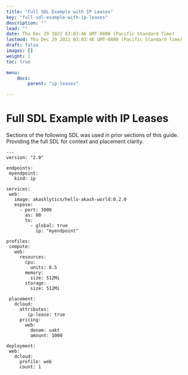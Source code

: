 ```yaml
---
title: "Full SDL Example with IP Leases"
key: "full-sdl-example-with-ip-leases"
description: ""
lead: ""
date: Thu Dec 29 2022 03:03:46 GMT-0800 (Pacific Standard Time)
lastmod: Thu Dec 29 2022 03:03:46 GMT-0800 (Pacific Standard Time)
draft: false
images: []
weight: 1
toc: true

menu:
    docs:
        parent: "ip-leases"

---
```

Full SDL Example with IP Leases
===============================

Sections of the following SDL was used in prior sections of this guide. Providing the full SDL for context and placement clarity.

    ---
    version: "2.0"
     
    endpoints:
     myendpoint:
       kind: ip
     
    services:
     web:
       image: akashlytics/hello-akash-world:0.2.0
       expose:
         - port: 3000
           as: 80
           to:
             - global: true
               ip: "myendpoint"
     
    profiles:
     compute:
       web:
         resources:
           cpu:
             units: 0.5
           memory:
             size: 512Mi
           storage:
             size: 512Mi
     
     placement:
       dcloud:
         attributes:
            ip-lease: true
         pricing:
           web:
             denom: uakt
             amount: 1000
     
    deployment:
     web:
       dcloud:
         profile: web
         count: 1